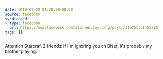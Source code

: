 ```yaml
---
date: 2010-07-29 01:20:00+08:00
source: facebook
syndicated:
- type: facebook
  url: https://www.facebook.com/stephen.roy.tang/posts/119255511455775
tags: []
---
```


Attention Starcraft 2 friends: If I'm ignoring you on BNet, it's probably my brother playing.